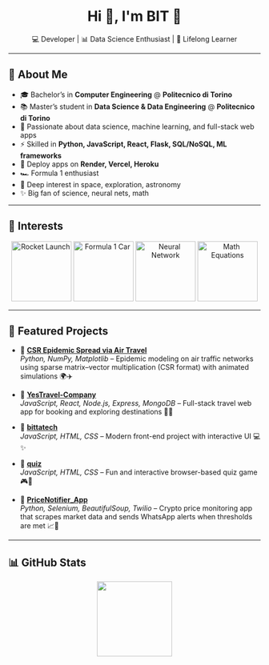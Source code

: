 <h1 align="center">
  Hi 👋, I'm BIT 🌱
</h1>


<p align="center">
  💻 Developer | 📊 Data Science Enthusiast | 🚀 Lifelong Learner
</p>

---

## 🧭 About Me

- 🎓 Bachelor’s in **Computer Engineering** @ **Politecnico di Torino**  
- 📚 Master’s student in **Data Science & Data Engineering** @ **Politecnico di Torino**  
- 🌱 Passionate about data science, machine learning, and full-stack web apps  
- ⚡ Skilled in **Python, JavaScript, React, Flask, SQL/NoSQL, ML frameworks**  
- 🚀 Deploy apps on **Render, Vercel, Heroku**  
- 🏎️ Formula 1 enthusiast  
- 🌌 Deep interest in space, exploration, astronomy  
- ✨ Big fan of science, neural nets, math  

---

## 🎯 Interests

<p align="center">
  <!-- Rocket -->
  <img src="https://media1.giphy.com/media/v1.Y2lkPTc5MGI3NjExemJrNHZsMDlvZDVueG4xM2p5NHAxN3U2bGd4M2xxc2hqZXpoODFuYSZlcD12MV9pbnRlcm5hbF9naWZfYnlfaWQmY3Q9Zw/z8YJDrT2OG1Og/giphy.gif" width="120" alt="Rocket Launch"/>
  
  <!-- Formula 1 / Car -->
  <img src="https://media0.giphy.com/media/v1.Y2lkPTc5MGI3NjExODh1eDNhaXdxYWZ1ZzRldWhzcTMzNDA3cnhqOGM0d2h0MXp4NWJtaSZlcD12MV9pbnRlcm5hbF9naWZfYnlfaWQmY3Q9Zw/YknAouVrcbkiDvWUOR/giphy.gif" width="120" alt="Formula 1 Car"/>
  
  <!-- Neural Networks / AI -->
  <img src="https://media1.giphy.com/media/v1.Y2lkPTc5MGI3NjExcmJucW5pbjhxYzJ1ejlseGtsMjVwbGtreDl0Z3luYmNoaGg3dm9rcyZlcD12MV9pbnRlcm5hbF9naWZfYnlfaWQmY3Q9Zw/jTfWjqMBgcZW4w4WFq/giphy.gif" width="120" alt="Neural Network"/>
  
  <!-- Math / Equations -->
  <img src="https://media3.giphy.com/media/v1.Y2lkPTc5MGI3NjExNXc3bzRkY2cwanJtcnhiMXR3dDlxMmhrbTN1MDRsYnhmYWhzcHBzYSZlcD12MV9pbnRlcm5hbF9naWZfYnlfaWQmY3Q9Zw/zPbnEgxsPJOJSD3qfr/giphy.gif" width="120" alt="Math Equations"/>
</p>

---
## 🚀 Featured Projects

- 🔹 [**CSR Epidemic Spread via Air Travel**](https://github.com/BitwodedSeleshiDemissie/Epidemic-Spreading-via-CSR)  
  *Python, NumPy, Matplotlib* – Epidemic modeling on air traffic networks using sparse matrix–vector multiplication (CSR format) with animated simulations 🌍✈️  

- 🔹 [**YesTravel-Company**](https://github.com/BitwodedSeleshiDemissie/YesTravel-Company)  
  *JavaScript, React, Node.js, Express, MongoDB* – Full-stack travel web app for booking and exploring destinations 🧳🌐  

- 🔹 [**bittatech**](https://github.com/BitwodedSeleshiDemissie/bittatech)  
  *JavaScript, HTML, CSS* – Modern front-end project with interactive UI 💻✨  

- 🔹 [**quiz**](https://github.com/BitwodedSeleshiDemissie/quiz)  
  *JavaScript, HTML, CSS* – Fun and interactive browser-based quiz game 🎮🧠  

- 🔹 [**PriceNotifier_App**](https://github.com/BitwodedSeleshiDemissie/PriceNotifier_App)  
  *Python, Selenium, BeautifulSoup, Twilio* – Crypto price monitoring app that scrapes market data and sends WhatsApp alerts when thresholds are met 📈📲  



---

## 📊 GitHub Stats

<p align="center">
  <img height="150" src="https://github-readme-stats.vercel.app/api/top-langs/?username=BitwodedSeleshiDemissie&layout=compact&theme=radical" />
</p>
